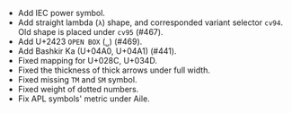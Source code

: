  * Add IEC power symbol.
 * Add straight lambda (`λ`) shape, and corresponded variant selector `cv94`. Old shape is placed under `cv95` (#467).
 * Add U+2423 `OPEN BOX` (`␣`) (#469).
 * Add Bashkir Ka (U+04A0, U+04A1) (#441).
 * Fixed mapping for U+028C, U+034D.
 * Fixed the thickness of thick arrows under full width.
 * Fixed missing `TM` and `SM` symbol.
 * Fixed weight of dotted numbers.
 * Fix APL symbols' metric under Aile.